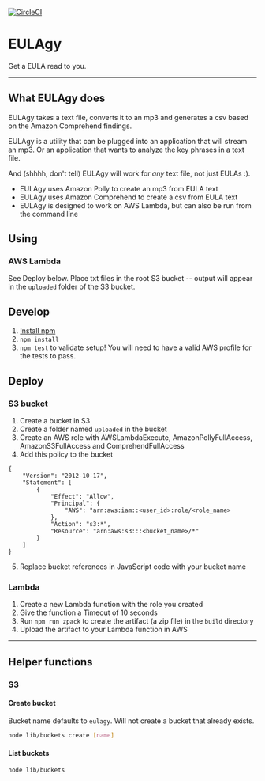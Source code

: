 [![CircleCI](https://circleci.com/gh/eebbesen/eulagy.svg?style=svg)](https://circleci.com/gh/eebbesen/eulagy)

# EULAgy
Get a EULA read to you.

-----
## What EULAgy does
EULAgy takes a text file, converts it to an mp3 and generates a csv based on the Amazon Comprehend findings.

EULAgy is a utility that can be plugged into an application that will stream an mp3. Or an application that wants to analyze the key phrases in a text file.

And (shhhh, don't tell) EULAgy will work for _any_ text file, not just EULAs :).


* EULAgy uses Amazon Polly to create an mp3 from EULA text
* EULAgy uses Amazon Comprehend to create a csv from EULA text
* EULAgy is designed to work on AWS Lambda, but can also be run from the command line


## Using
### AWS Lambda
See Deploy below. Place txt files in the root S3 bucket -- output will appear in the `uploaded` folder of the S3 bucket.

## Develop
1. [Install npm](https://www.npmjs.com/get-npm)
1. `npm install`
1. `npm test` to validate setup! You will need to have a valid AWS profile for the tests to pass.

## Deploy
### S3 bucket
1. Create a bucket in S3
1. Create a folder named `uploaded` in the bucket
1. Create an AWS role with AWSLambdaExecute, AmazonPollyFullAccess, AmazonS3FullAccess and ComprehendFullAccess
1. Add this policy to the bucket
```
{
    "Version": "2012-10-17",
    "Statement": [
        {
            "Effect": "Allow",
            "Principal": {
                "AWS": "arn:aws:iam::<user_id>:role/<role_name>
            },
            "Action": "s3:*",
            "Resource": "arn:aws:s3:::<bucket_name>/*"
        }
    ]
}
```
5. Replace bucket references in JavaScript code with your bucket name

### Lambda
1. Create a new Lambda function with the role you created
1. Give the function a Timeout of 10 seconds
1. Run `npm run zpack` to create the artifact (a zip file) in the `build` directory
1. Upload the artifact to your Lambda function in AWS


----
## Helper functions
### S3
#### Create bucket
Bucket name defaults to `eulagy`. Will not create a bucket that already exists.
```bash
node lib/buckets create [name]
```

#### List buckets
```bash
node lib/buckets
```
